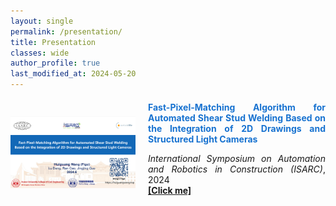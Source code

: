 ```yaml
---
layout: single
permalink: /presentation/
title: Presentation
classes: wide
author_profile: true
last_modified_at: 2024-05-20
---
```



<div style="display: flex; align-items: center; margin-top: 20px; margin-bottom: 20px;">
  <a href="https://youtu.be/1HMwYa4aOio" style="flex-shrink: 0; margin-right: 20px;">
    <img src="/web_resources\presentation\ISARC2024_presentation.png" style="width: 200px;"/>
  </a>
  <div style="text-align: justify;">
    <span style="display: block; margin-bottom: 10px;">
      <b style="color: #1772d0;">Fast-Pixel-Matching Algorithm for Automated Shear Stud Welding Based on the Integration of 2D Drawings and Structured Light Cameras</b>
    </span>
    <p>
      <i>International Symposium on Automation and Robotics in Construction (ISARC)</i>, 2024
      <br/>
      <a href="https://youtu.be/1HMwYa4aOio"><b>[Click me]</b></a>
    </p>
  </div>
</div>

